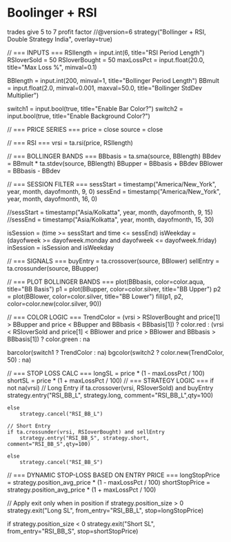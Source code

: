 # Boolinger + RSI 
trades give 5 to 7 profit factor 
//@version=6
strategy("Bollinger + RSI, Double Strategy India", overlay=true)

// === INPUTS ===
RSIlength     = input.int(6, title="RSI Period Length")
RSIoverSold   = 50
RSIoverBought = 50
maxLossPct    = input.float(20.0, title="Max Loss %", minval=0.1)

BBlength = input.int(200, minval=1, title="Bollinger Period Length")
BBmult   = input.float(2.0, minval=0.001, maxval=50.0, title="Bollinger StdDev Multiplier")

switch1 = input.bool(true, title="Enable Bar Color?")
switch2 = input.bool(true, title="Enable Background Color?")

// === PRICE SERIES ===
price  = close
source = close

// === RSI ===
vrsi = ta.rsi(price, RSIlength)

// === BOLLINGER BANDS ===
BBbasis = ta.sma(source, BBlength)
BBdev   = BBmult * ta.stdev(source, BBlength)
BBupper = BBbasis + BBdev
BBlower = BBbasis - BBdev

// === SESSION FILTER ===
sessStart = timestamp("America/New_York", year, month, dayofmonth, 9, 0)
sessEnd   = timestamp("America/New_York", year, month, dayofmonth, 16, 0)

//sessStart = timestamp("Asia/Kolkatta", year, month, dayofmonth, 9, 15)
//sessEnd   = timestamp("Asia/Kolkatta", year, month, dayofmonth, 15, 30)


isSession = (time >= sessStart and time <= sessEnd)
isWeekday = (dayofweek >= dayofweek.monday and dayofweek <= dayofweek.friday)
inSession = isSession and isWeekday

// === SIGNALS ===
buyEntry  = ta.crossover(source, BBlower)
sellEntry = ta.crossunder(source, BBupper)

// === PLOT BOLLINGER BANDS ===
plot(BBbasis, color=color.aqua, title="BB Basis")
p1 = plot(BBupper, color=color.silver, title="BB Upper")
p2 = plot(BBlower, color=color.silver, title="BB Lower")
fill(p1, p2, color=color.new(color.silver, 90))

// === COLOR LOGIC ===
TrendColor = (vrsi > RSIoverBought and price[1] > BBupper and price < BBupper and BBbasis < BBbasis[1]) ? color.red :
             (vrsi < RSIoverSold and price[1] < BBlower and price > BBlower and BBbasis > BBbasis[1]) ? color.green : na

barcolor(switch1 ? TrendColor : na)
bgcolor(switch2 ? color.new(TrendColor, 50) : na)

// === STOP LOSS CALC ===
longSL  = price * (1 - maxLossPct / 100)
shortSL = price * (1 + maxLossPct / 100)
// === STRATEGY LOGIC ===
if not na(vrsi)
    // Long Entry
    if ta.crossover(vrsi, RSIoverSold) and buyEntry
        strategy.entry("RSI_BB_L", strategy.long, comment="RSI_BB_L",qty=100)
        
    else
        strategy.cancel("RSI_BB_L")

    // Short Entry
    if ta.crossunder(vrsi, RSIoverBought) and sellEntry
        strategy.entry("RSI_BB_S", strategy.short, comment="RSI_BB_S",qty=100)
        
    else
        strategy.cancel("RSI_BB_S")
    
// === DYNAMIC STOP-LOSS BASED ON ENTRY PRICE ===
longStopPrice  = strategy.position_avg_price * (1 - maxLossPct / 100)
shortStopPrice = strategy.position_avg_price * (1 + maxLossPct / 100)

// Apply exit only when in position
if strategy.position_size > 0
    strategy.exit("Long SL", from_entry="RSI_BB_L", stop=longStopPrice)

if strategy.position_size < 0
    strategy.exit("Short SL", from_entry="RSI_BB_S", stop=shortStopPrice)


